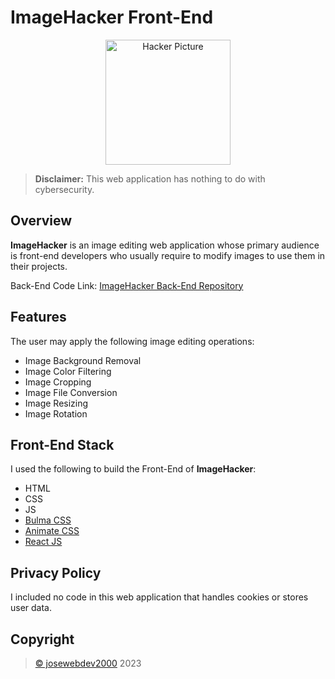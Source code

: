# ImageHacker Front-End
<div align="center">
    <img src="https://thenounproject.com/api/private/icons/2724525/edit/?backgroundShape=SQUARE&backgroundShapeColor=%23000000&backgroundShapeOpacity=0&exportSize=752&flipX=false&flipY=false&foregroundColor=%23000000&foregroundOpacity=1&imageFormat=png&rotation=0" width="200" alt="Hacker Picture">
</div>

> **Disclaimer:** This web application has nothing to do with cybersecurity.


## Overview
<div>
    <p><strong>ImageHacker</strong> is an image editing web application whose primary audience is front-end developers who usually require to modify images to use them in their projects.</p>
    <p>Back-End Code Link: <a href="https://github.com/josewebdev2000/ImageHacker-Back-End">ImageHacker Back-End Repository</a></p>
</div>

## Features
<div>
    <p>The user may apply the following image editing operations:</p>
    <ul>
        <li>Image Background Removal</li>
        <li>Image Color Filtering</li>
        <li>Image Cropping</li>
        <li>Image File Conversion</li>
        <li>Image Resizing</li>
        <li>Image Rotation</li>
    </ul>
</div>

## Front-End Stack
<div>
    <p>I used the following to build the Front-End of <strong>ImageHacker</strong>:</p>
    <ul>
        <li>HTML</li>
        <li>CSS</li>
        <li>JS</li>
        <li><a href="https://bulma.io/">Bulma CSS</a></li>
        <li><a href="https://animate.style/">Animate CSS</a></li>
        <li><a href="https://react.dev/">React JS</a></li>
    </ul>
<div>

## Privacy Policy
<div>
    <p>I included no code in this web application that handles cookies or stores user data.</p>
</div>

## Copyright
<div>
    <blockquote>
        <a href="https://github.com/josewebdev2000">&copy; josewebdev2000</a> 2023
    </blockquote>
</div>
